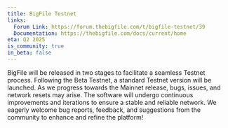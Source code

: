 ```yaml
---
title: BigFile Testnet
links:
  Forum Link: https://forum.thebigfile.com/t/bigfile-testnet/39
  Documentation: https://thebigfile.com/docs/current/home
eta: Q2 2025
is_community: true
in_beta: false
---
```


BigFile will be released in two stages to facilitate a seamless Testnet process. Following the Beta Testnet, a standard Testnet version will be launched. As we progress towards the Mainnet release, bugs, issues, and network resets may arise. The software will undergo continuous improvements and iterations to ensure a stable and reliable network. We eagerly welcome bug reports, feedback, and suggestions from the community to enhance and refine the platform!